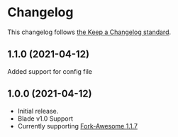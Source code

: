 # Changelog

This changelog follows [the Keep a Changelog standard](https://keepachangelog.com).

## 1.1.0 (2021-04-12)
Added support for config file

## 1.0.0 (2021-04-12)

* Initial release.
* Blade v1.0 Support
* Currently supporting [Fork-Awesome 1.1.7](https://github.com/ForkAwesome/Fork-Awesome/releases/tag/1.1.7)
